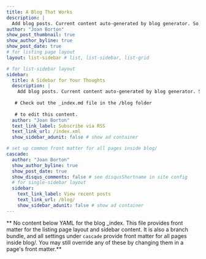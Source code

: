```yaml
---
title: A Blog That Works
description: |
  Add blog posts. Current content auto-generated by blog generator. So, basically nonsense for example purposes. Can replace with your own content, or delete/suppress.
author: "Joan Borton"
show_post_thumbnail: true
show_author_byline: true
show_post_date: true
# for listing page layout
layout: list-sidebar # list, list-sidebar, list-grid

# for list-sidebar layout
sidebar: 
  title: A Sidebar for Your Thoughts
  description: |
    Add blog posts. Current content auto-generated by blog generator. So, basically nonsense for example purposes. Can replace with your own content, add posts later, or delete/suppress.
    
   # Check out the _index.md file in the /blog folder 
   
   # to edit this content. 
  author: "Joan Borton"
  text_link_label: Subscribe via RSS
  text_link_url: /index.xml
  show_sidebar_adunit: false # show ad container

# set up common front matter for all pages inside blog/
cascade:
  author: "Joan Borton"
  show_author_byline: true
  show_post_date: true
  show_disqus_comments: false # see disqusShortname in site config
  # for single-sidebar layout
  sidebar:
    text_link_label: View recent posts
    text_link_url: /blog/
    show_sidebar_adunit: false # show ad container
---
```


** No content below YAML for the blog _index. This file provides front matter for the listing page layout and sidebar content. It is also a branch bundle, and all settings under `cascade` provide front matter for all pages inside blog/. You may still override any of these by changing them in a page's front matter.**
